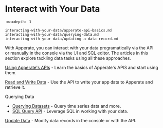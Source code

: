 # Interact with Your Data

```{toctree}
:maxdepth: 1

interacting-with-your-data/apperate-api-basics.md
interacting-with-your-data/querying-data.md
interacting-with-your-data/updating-a-data-record.md
```

With Apperate, you can interact with your data programatically via the API or manually in the console via the UI and SQL editor. The articles in this section explore tackling data tasks using all these approaches.

<!--
If there's a particular task you want to do, jump ahead to the article that matches that topic:

- [Querying Data](./interacting-with-your-data/querying-data.md)
- [Writing Data](./interacting-with-your-data/writing-data.md)
- [Updating Data](./interacting-with-your-data/updating-data.md)
- [Deleting Data](./interacting-with-your-data/deleting-data.md)
-->

[Using Apperate's APIs](./interacting-with-your-data/apperate-api-basics.md) - Learn the basics of Apperate's APIS and start using them.

[Read and Write Data](../getting-started/write-and-read-a-record.md) - Use the API to write your app data to Apperate and retrieve it.

Querying Data

- [Querying Datasets](./interacting-with-your-data/querying-data/querying-datasets.md) - Query time series data and more.
- [SQL Query API](./interacting-with-your-data/querying-data/sql-query-with-the-api.md) - Leverage SQL in working with your data.

[Update Data](./interacting-with-your-data/updating-a-data-record.md) - Modify data records in the console or with the API.